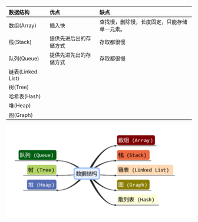 | 数据结构 | 优点 | 缺点 |
| :--- | :--- | :--- |
| 数组\(Array\) | 插入快 | 查找慢，删除慢，长度固定，只能存储单一元素。 |
| 栈\(Stack\) | 提供先进后出的存储方式 | 存取都很慢 |
| 队列\(Queue\) | 提供先进先出的存储方式 | 存取都很慢 |
| 链表\(Linked List\) |  |  |
| 树\(Tree\) |  |  |
| 哈希表\(Hash\) |  |  |
| 堆\(Heap\) |  |  |
| 图\(Graph\) |  |  |

![](/assets/sjjg1.png)

